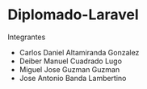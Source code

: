 # Diplomado-Laravel

Integrantes

- Carlos Daniel Altamiranda Gonzalez
- Deiber Manuel Cuadrado Lugo
- Miguel Jose Guzman Guzman
- Jose Antonio Banda Lambertino
